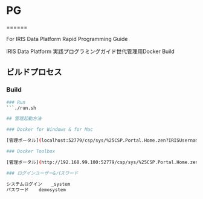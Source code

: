 # PG
======

For IRIS Data Platform Rapid Programming Guide

IRIS Data Platform 実践プログラミングガイド世代管理用Docker Build


## ビルドプロセス

### Build
```./build.sh
### Run
```./run.sh

## 管理起動方法

### Docker for Windows & for Mac

[管理ポータル](localhost:52779/csp/sys/%25CSP.Portal.Home.zen?IRISUsername=_system&IRISPassword=demosystem)

### Docker Toolbox

[管理ポータル](http://192.168.99.100:52779/csp/sys/%25CSP.Portal.Home.zen?IRISUsername=_system&IRISPassword=demosystem)

### ログインユーザー&パスワード

システムログイン　　_system
パスワード　	demosystem
